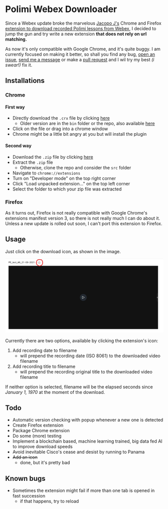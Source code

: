 # Polimi Webex Downloader

Since a Webex update broke the marvelous [Jacopo J's](https://github.com/jacopo-j/) Chrome and Firefox [extension to download recorded Polimi lessons from Webex](https://github.com/jacopo-j/WebXDownloader), I decided to jump the gun and try write a new extension **that does not rely on url matching.**

As now it's only compatible with Google Chrome, and it's quite buggy.
I am currently focused on making it better, so shall you find any bug, [open an issue](https://github.com/lorossi/polimi-webex-downloader/issues), [send me a message](https://github.com/lorossi) or make a [pull request](https://github.com/lorossi/polimi-webex-downloader/pulls) and I wil try my best *(i swear!)* fix it.

## Installations

### Chrome

#### First way

* Directly download the `.crx` file by clicking [here](https://github.com/lorossi/polimi-webex-downloader/releases/latest)
  * Older version are in the `bin` folder or the repo, also available [here](https://github.com/lorossi/polimi-webex-downloader/tree/main/bin)
* Click on the file or drag into a chrome window
* Chrome might be a little bit angry at you but will install the plugin

#### Second way

* Download the `.zip` file by clicking [here](https://github.com/lorossi/polimi-webex-downloader/releases/latest)
* Extract the `.zip` file
  * Otherwise, clone the repo and consider the `src` folder
* Navigate to `chrome://extensions`
* Turn on "Developer mode" on the top right corner
* Click "Load unpacked extension..." on the top left corner
* Select the folder to which your zip file was extracted

### Firefox

As it turns out, Firefox is not really compatible with Google Chrome's extensions manifest version 3, so there is not really much I can do about it.
Unless a new update is rolled out soon, I can't port this extension to Firefox.

## Usage

Just click on the download icon, as shown in the image.

![img](/images/how_to_download.png)

Currently there are two options, available by clicking the extension's icon:

1. Add recording date to filename
   * will prepend the recording date (ISO 8061) to the downloaded video filename
2. Add recording title to filename
   * will prepend the recording original title to the downloaded video filename

If neither option is selected, filename will be the elapsed seconds since *January 1, 1970* at the moment of the download.

## Todo

* Automatic version checking with popup whenever a new one is detected
* Create Firefox extension
* Package Chrome extension
* Do some (more) testing
* Implement a blockchain based, machine learning trained, big data fed AI to improve download speeds
* Avoid inevitable Cisco's cease and desist by running to Panama
* ~~Add an icon~~
  * done, but it's pretty bad

## Known bugs

* Sometimes the extension might fail if more than one tab is opened in fast succession
  * if that happens, try to reload
